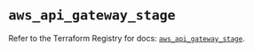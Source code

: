 # `aws_api_gateway_stage`

Refer to the Terraform Registry for docs: [`aws_api_gateway_stage`](https://registry.terraform.io/providers/hashicorp/aws/5.96.0/docs/resources/api_gateway_stage).
